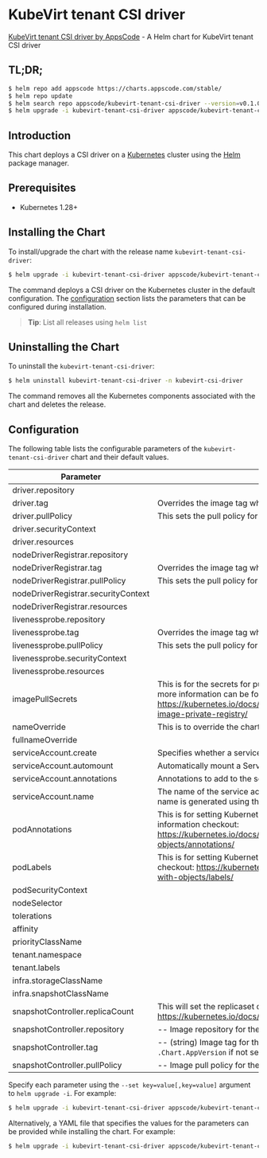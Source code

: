 # KubeVirt tenant CSI driver

[KubeVirt tenant CSI driver by AppsCode](https://github.com/kube-virt/csi-driver) - A Helm chart for KubeVirt tenant CSI driver

## TL;DR;

```bash
$ helm repo add appscode https://charts.appscode.com/stable/
$ helm repo update
$ helm search repo appscode/kubevirt-tenant-csi-driver --version=v0.1.0
$ helm upgrade -i kubevirt-tenant-csi-driver appscode/kubevirt-tenant-csi-driver -n kubevirt-csi-driver --create-namespace --version=v0.1.0
```

## Introduction

This chart deploys a CSI driver on a [Kubernetes](http://kubernetes.io) cluster using the [Helm](https://helm.sh) package manager.

## Prerequisites

- Kubernetes 1.28+

## Installing the Chart

To install/upgrade the chart with the release name `kubevirt-tenant-csi-driver`:

```bash
$ helm upgrade -i kubevirt-tenant-csi-driver appscode/kubevirt-tenant-csi-driver -n kubevirt-csi-driver --create-namespace --version=v0.1.0
```

The command deploys a CSI driver on the Kubernetes cluster in the default configuration. The [configuration](#configuration) section lists the parameters that can be configured during installation.

> **Tip**: List all releases using `helm list`

## Uninstalling the Chart

To uninstall the `kubevirt-tenant-csi-driver`:

```bash
$ helm uninstall kubevirt-tenant-csi-driver -n kubevirt-csi-driver
```

The command removes all the Kubernetes components associated with the chart and deletes the release.

## Configuration

The following table lists the configurable parameters of the `kubevirt-tenant-csi-driver` chart and their default values.

|              Parameter              |                                                                                           Description                                                                                            |                             Default                              |
|-------------------------------------|--------------------------------------------------------------------------------------------------------------------------------------------------------------------------------------------------|------------------------------------------------------------------|
| driver.repository                   |                                                                                                                                                                                                  | <code>quay.io/kubevirt/kubevirt-csi-driver</code>                |
| driver.tag                          | Overrides the image tag whose default is the chart appVersion.                                                                                                                                   | <code>"latest"</code>                                            |
| driver.pullPolicy                   | This sets the pull policy for images.                                                                                                                                                            | <code>Always</code>                                              |
| driver.securityContext              |                                                                                                                                                                                                  | <code>{"allowPrivilegeEscalation":true,"privileged":true}</code> |
| driver.resources                    |                                                                                                                                                                                                  | <code>{"requests":{"cpu":"10m","memory":"50Mi"}}</code>          |
| nodeDriverRegistrar.repository      |                                                                                                                                                                                                  | <code>quay.io/openshift/origin-csi-node-driver-registrar</code>  |
| nodeDriverRegistrar.tag             | Overrides the image tag whose default is the chart appVersion.                                                                                                                                   | <code>"latest"</code>                                            |
| nodeDriverRegistrar.pullPolicy      | This sets the pull policy for images.                                                                                                                                                            | <code>IfNotPresent</code>                                        |
| nodeDriverRegistrar.securityContext |                                                                                                                                                                                                  | <code>{}</code>                                                  |
| nodeDriverRegistrar.resources       |                                                                                                                                                                                                  | <code>{"requests":{"cpu":"5m","memory":"20Mi"}}</code>           |
| livenessprobe.repository            |                                                                                                                                                                                                  | <code>quay.io/openshift/origin-csi-livenessprobe</code>          |
| livenessprobe.tag                   | Overrides the image tag whose default is the chart appVersion.                                                                                                                                   | <code>"latest"</code>                                            |
| livenessprobe.pullPolicy            | This sets the pull policy for images.                                                                                                                                                            | <code>IfNotPresent</code>                                        |
| livenessprobe.securityContext       |                                                                                                                                                                                                  | <code>{}</code>                                                  |
| livenessprobe.resources             |                                                                                                                                                                                                  | <code>{"requests":{"cpu":"5m","memory":"20Mi"}}</code>           |
| imagePullSecrets                    | This is for the secrets for pulling an image from a private repository more information can be found here: https://kubernetes.io/docs/tasks/configure-pod-container/pull-image-private-registry/ | <code>[]</code>                                                  |
| nameOverride                        | This is to override the chart name.                                                                                                                                                              | <code>""</code>                                                  |
| fullnameOverride                    |                                                                                                                                                                                                  | <code>""</code>                                                  |
| serviceAccount.create               | Specifies whether a service account should be created                                                                                                                                            | <code>true</code>                                                |
| serviceAccount.automount            | Automatically mount a ServiceAccount's API credentials?                                                                                                                                          | <code>true</code>                                                |
| serviceAccount.annotations          | Annotations to add to the service account                                                                                                                                                        | <code>{}</code>                                                  |
| serviceAccount.name                 | The name of the service account to use. If not set and create is true, a name is generated using the fullname template                                                                           | <code>""</code>                                                  |
| podAnnotations                      | This is for setting Kubernetes Annotations to a Pod. For more information checkout: https://kubernetes.io/docs/concepts/overview/working-with-objects/annotations/                               | <code>{}</code>                                                  |
| podLabels                           | This is for setting Kubernetes Labels to a Pod. For more information checkout: https://kubernetes.io/docs/concepts/overview/working-with-objects/labels/                                         | <code>{}</code>                                                  |
| podSecurityContext                  |                                                                                                                                                                                                  | <code>{}</code>                                                  |
| nodeSelector                        |                                                                                                                                                                                                  | <code>{}</code>                                                  |
| tolerations                         |                                                                                                                                                                                                  | <code>[{"operator":"Exists"}]</code>                             |
| affinity                            |                                                                                                                                                                                                  | <code>{}</code>                                                  |
| priorityClassName                   |                                                                                                                                                                                                  | <code>system-node-critical</code>                                |
| tenant.namespace                    |                                                                                                                                                                                                  | <code>""</code>                                                  |
| tenant.labels                       |                                                                                                                                                                                                  | <code>csi-driver/cluster=tenant</code>                           |
| infra.storageClassName              |                                                                                                                                                                                                  | <code>standard</code>                                            |
| infra.snapshotClassName             |                                                                                                                                                                                                  | <code>""</code>                                                  |
| snapshotController.replicaCount     | This will set the replicaset count more information can be found here: https://kubernetes.io/docs/concepts/workloads/controllers/replicaset/                                                     | <code>2</code>                                                   |
| snapshotController.repository       | -- Image repository for the default container.                                                                                                                                                   | <code>registry.k8s.io/sig-storage/snapshot-controller</code>     |
| snapshotController.tag              | -- (string) Image tag for the default container; this will default to `.Chart.AppVersion` if not set.                                                                                            | <code>v6.3.1</code>                                              |
| snapshotController.pullPolicy       | -- Image pull policy for the default container.                                                                                                                                                  | <code>IfNotPresent</code>                                        |


Specify each parameter using the `--set key=value[,key=value]` argument to `helm upgrade -i`. For example:

```bash
$ helm upgrade -i kubevirt-tenant-csi-driver appscode/kubevirt-tenant-csi-driver -n kubevirt-csi-driver --create-namespace --version=v0.1.0 --set driver.repository=quay.io/kubevirt/kubevirt-csi-driver
```

Alternatively, a YAML file that specifies the values for the parameters can be provided while
installing the chart. For example:

```bash
$ helm upgrade -i kubevirt-tenant-csi-driver appscode/kubevirt-tenant-csi-driver -n kubevirt-csi-driver --create-namespace --version=v0.1.0 --values values.yaml
```
